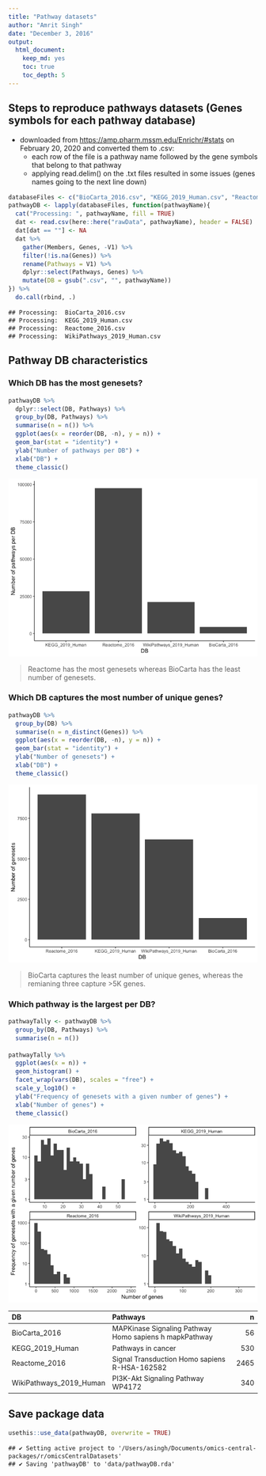 ```yaml
---
title: "Pathway datasets"
author: "Amrit Singh"
date: "December 3, 2016"
output: 
  html_document: 
    keep_md: yes
    toc: true
    toc_depth: 5
---
```




## Steps to reproduce pathways datasets (Genes symbols for each pathway database)
* downloaded from https://amp.pharm.mssm.edu/Enrichr/#stats on February 20, 2020 and converted them to .csv:
  - each row of the file is a pathway name followed by the gene symbols that belong to that pathway
  - applying read.delim() on the .txt files resulted in some issues (genes names going to the next line down)


```r
databaseFiles <- c("BioCarta_2016.csv", "KEGG_2019_Human.csv", "Reactome_2016.csv", "WikiPathways_2019_Human.csv")
pathwayDB <- lapply(databaseFiles, function(pathwayName){
  cat("Processing: ", pathwayName, fill = TRUE)
  dat <- read.csv(here::here("rawData", pathwayName), header = FALSE)
  dat[dat == ""] <- NA
  dat %>% 
    gather(Members, Genes, -V1) %>% 
    filter(!is.na(Genes)) %>% 
    rename(Pathways = V1) %>% 
    dplyr::select(Pathways, Genes) %>% 
    mutate(DB = gsub(".csv", "", pathwayName))
}) %>% 
  do.call(rbind, .)
```

```
## Processing:  BioCarta_2016.csv
## Processing:  KEGG_2019_Human.csv
## Processing:  Reactome_2016.csv
## Processing:  WikiPathways_2019_Human.csv
```

## Pathway DB characteristics

### Which DB has the most genesets?


```r
pathwayDB %>% 
  dplyr::select(DB, Pathways) %>% 
  group_by(DB, Pathways) %>% 
  summarise(n = n()) %>% 
  ggplot(aes(x = reorder(DB, -n), y = n)) +
  geom_bar(stat = "identity") +
  ylab("Number of pathways per DB") +
  xlab("DB") +
  theme_classic()
```

![](pathways_files/figure-html/unnamed-chunk-2-1.png)<!-- -->

> Reactome has the most genesets whereas BioCarta has the least number of genesets.

### Which DB captures the most number of unique genes?


```r
pathwayDB %>% 
  group_by(DB) %>% 
  summarise(n = n_distinct(Genes)) %>% 
  ggplot(aes(x = reorder(DB, -n), y = n)) +
  geom_bar(stat = "identity") +
  ylab("Number of genesets") +
  xlab("DB") +
  theme_classic()
```

![](pathways_files/figure-html/unnamed-chunk-3-1.png)<!-- -->

> BioCarta captures the least number of unique genes, whereas the remianing three capture >5K genes.

### Which pathway is the largest per DB?


```r
pathwayTally <- pathwayDB %>% 
  group_by(DB, Pathways) %>% 
  summarise(n = n())

pathwayTally %>% 
  ggplot(aes(x = n)) +
  geom_histogram() +
  facet_wrap(vars(DB), scales = "free") + 
  scale_y_log10() +
  ylab("Frequency of genesets with a given number of genes") +
  xlab("Number of genes") +
  theme_classic()
```

![](pathways_files/figure-html/unnamed-chunk-4-1.png)<!-- -->



|DB                      |Pathways                                               |    n|
|:-----------------------|:------------------------------------------------------|----:|
|BioCarta_2016           |MAPKinase Signaling Pathway Homo sapiens h mapkPathway |   56|
|KEGG_2019_Human         |Pathways in cancer                                     |  530|
|Reactome_2016           |Signal Transduction Homo sapiens R-HSA-162582          | 2465|
|WikiPathways_2019_Human |PI3K-Akt Signaling Pathway WP4172                      |  340|



## Save package data


```r
usethis::use_data(pathwayDB, overwrite = TRUE)
```

```
## ✔ Setting active project to '/Users/asingh/Documents/omics-central-packages/r/omicsCentralDatasets'
## ✔ Saving 'pathwayDB' to 'data/pathwayDB.rda'
```

